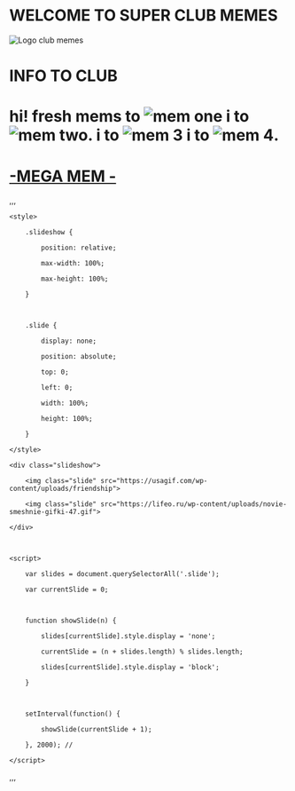 # WELCOME TO SUPER CLUB MEMES
![Logo club memes](http://i.yapx.ru/Tyrz9.gif)
# INFO TO CLUB 
# hi! fresh mems to ![mem one](https://usagif.com/wp-content/uploads/funny-faces-49.gif) i to ![mem two](https://usagif.com/wp-content/uploads/friendship-60.gif). i to  ![mem 3](https://lifeo.ru/wp-content/uploads/novie-smeshnie-gifki-47.gif) i to ![mem 4](https://lifeo.ru/wp-content/uploads/novie-smeshnie-gifki-21.gif).
#                                                 [-MEGA MEM -](https://youtu.be/ZfqYReML_5c?si=0JRmEHo86bsGxU4L)


,,,
<!DOCTYPE html>

<html>

<head>

    <style>

        .slideshow {

            position: relative;

            max-width: 100%;

            max-height: 100%;

        }



        .slide {

            display: none;

            position: absolute;

            top: 0;

            left: 0;

            width: 100%;

            height: 100%;

        }

    </style>

</head>

<body>

    <div class="slideshow">

        <img class="slide" src="https://usagif.com/wp-content/uploads/friendship">

        <img class="slide" src="https://lifeo.ru/wp-content/uploads/novie-smeshnie-gifki-47.gif">

    </div>



    <script>

        var slides = document.querySelectorAll('.slide');

        var currentSlide = 0;



        function showSlide(n) {

            slides[currentSlide].style.display = 'none';

            currentSlide = (n + slides.length) % slides.length;

            slides[currentSlide].style.display = 'block';

        }



        setInterval(function() {

            showSlide(currentSlide + 1);

        }, 2000); //

    </script>

</body>

</html>
,,,

